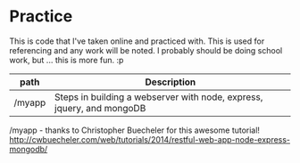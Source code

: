 Practice
========

This is code that I've taken online and practiced with. 
This is used for referencing and any work will be noted.
I probably should be doing school work, but ... this is more fun. :p


| path          | Description   |
| ------------- | ------------- |
| /myapp        | Steps in building a webserver with node, express, jquery, and mongoDB  |



/myapp - thanks to Christopher Buecheler for this awesome tutorial!
http://cwbuecheler.com/web/tutorials/2014/restful-web-app-node-express-mongodb/
